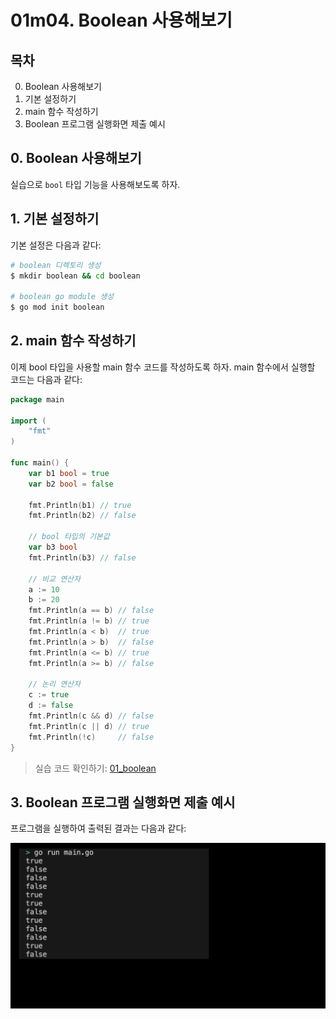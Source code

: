 # 01m04. Boolean 사용해보기

## 목차
0. Boolean 사용해보기
1. 기본 설정하기
2. main 함수 작성하기 
3. Boolean 프로그램 실행화면 제출 예시

## 0. Boolean 사용해보기
실습으로 `bool` 타입 기능을 사용해보도록 하자.

## 1. 기본 설정하기
기본 설정은 다음과 같다:
```sh
# boolean 디렉토리 생성
$ mkdir boolean && cd boolean

# boolean go module 생성 
$ go mod init boolean
```

## 2. main 함수 작성하기
이제 bool 타입을 사용할 main 함수 코드를 작성하도록 하자. main 함수에서 실행할 코드는 다음과 같다:
```go
package main

import (
	"fmt"
)

func main() {
	var b1 bool = true
	var b2 bool = false

	fmt.Println(b1) // true
	fmt.Println(b2) // false

	// bool 타입의 기본값 
	var b3 bool
	fmt.Println(b3) // false

	// 비교 연산자 
	a := 10
	b := 20
	fmt.Println(a == b) // false
	fmt.Println(a != b) // true
	fmt.Println(a < b)  // true
	fmt.Println(a > b)  // false
	fmt.Println(a <= b) // true
	fmt.Println(a >= b) // false

	// 논리 연산자 
	c := true
	d := false
	fmt.Println(c && d) // false
	fmt.Println(c || d) // true
	fmt.Println(!c)     // false
}
```
> 실습 코드 확인하기: [01_boolean](../code/01_boolean/)

## 3. Boolean 프로그램 실행화면 제출 예시
프로그램을 실행하여 출력된 결과는 다음과 같다:
<div style="text-align: center;">
   <img src="../assets/01_basic_bool_result_example.png" alt="01_basic_bool_result_example" width="600"/>
</div>
